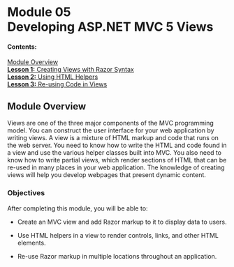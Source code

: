 # Module 05 <br> Developing ASP.NET MVC 5 Views

#### Contents:

[Module Overview](05-0.md)    
[**Lesson 1:** Creating Views with Razor Syntax](05-1.md)    
[**Lesson 2:** Using HTML Helpers](05-2.md)    
[**Lesson 3:** Re-using Code in Views](05-3.md)    

## Module Overview

Views are one of the three major components of the MVC programming model. You can construct the user interface for your web application by writing views. A view is a mixture of HTML markup and code that runs on the web server. You need to know how to write the HTML and code found in a view and use the various helper classes built into MVC. You also need to know how to write partial views, which render sections of HTML that can be re-used in many places in your web application. The knowledge of creating views will help you develop webpages that present dynamic content.

### Objectives

After completing this module, you will be able to:

- Create an MVC view and add Razor markup to it to display data to users.

- Use HTML helpers in a view to render controls, links, and other HTML elements.

- Re-use Razor markup in multiple locations throughout an application.


